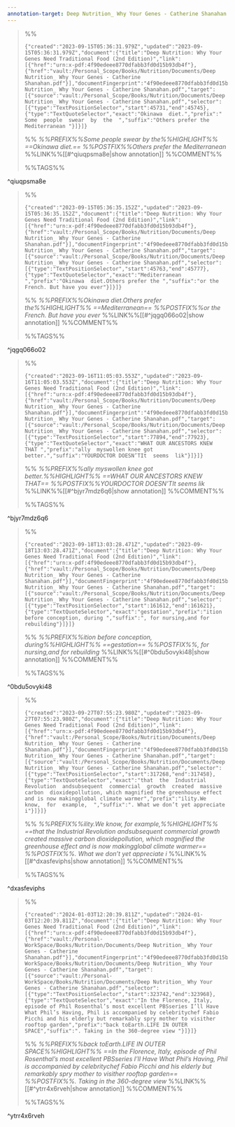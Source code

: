 ```yaml
---
annotation-target: Deep Nutrition_ Why Your Genes - Catherine Shanahan.pdf
---
```



>%%
>```annotation-json
>{"created":"2023-09-15T05:36:31.979Z","updated":"2023-09-15T05:36:31.979Z","document":{"title":"Deep Nutrition: Why Your Genes Need Traditional Food (2nd Edition)","link":[{"href":"urn:x-pdf:4f90edeee8770dfabb3fd0d15b93db4f"},{"href":"vault:/Personal_Scope/Books/Nutrition/Documents/Deep Nutrition_ Why Your Genes - Catherine Shanahan.pdf"}],"documentFingerprint":"4f90edeee8770dfabb3fd0d15b93db4f"},"uri":"vault:/Personal_Scope/Books/Nutrition/Documents/Deep Nutrition_ Why Your Genes - Catherine Shanahan.pdf","target":[{"source":"vault:/Personal_Scope/Books/Nutrition/Documents/Deep Nutrition_ Why Your Genes - Catherine Shanahan.pdf","selector":[{"type":"TextPositionSelector","start":45731,"end":45745},{"type":"TextQuoteSelector","exact":"Okinawa  diet.","prefix":"  Some  people  swear  by  the  ","suffix":"Others prefer the Mediterranean "}]}]}
>```
>%%
>*%%PREFIX%%Some  people  swear  by  the%%HIGHLIGHT%% ==Okinawa  diet.== %%POSTFIX%%Others prefer the Mediterranean*
>%%LINK%%[[#^qiuqpsma8e|show annotation]]
>%%COMMENT%%
>
>%%TAGS%%
>
^qiuqpsma8e

>%%
>```annotation-json
>{"created":"2023-09-15T05:36:35.152Z","updated":"2023-09-15T05:36:35.152Z","document":{"title":"Deep Nutrition: Why Your Genes Need Traditional Food (2nd Edition)","link":[{"href":"urn:x-pdf:4f90edeee8770dfabb3fd0d15b93db4f"},{"href":"vault:/Personal_Scope/Books/Nutrition/Documents/Deep Nutrition_ Why Your Genes - Catherine Shanahan.pdf"}],"documentFingerprint":"4f90edeee8770dfabb3fd0d15b93db4f"},"uri":"vault:/Personal_Scope/Books/Nutrition/Documents/Deep Nutrition_ Why Your Genes - Catherine Shanahan.pdf","target":[{"source":"vault:/Personal_Scope/Books/Nutrition/Documents/Deep Nutrition_ Why Your Genes - Catherine Shanahan.pdf","selector":[{"type":"TextPositionSelector","start":45763,"end":45777},{"type":"TextQuoteSelector","exact":"Mediterranean ","prefix":"Okinawa  diet.Others prefer the ","suffix":"or the French. But have you ever"}]}]}
>```
>%%
>*%%PREFIX%%Okinawa  diet.Others prefer the%%HIGHLIGHT%% ==Mediterranean== %%POSTFIX%%or the French. But have you ever*
>%%LINK%%[[#^jqgq066o02|show annotation]]
>%%COMMENT%%
>
>%%TAGS%%
>
^jqgq066o02


>%%
>```annotation-json
>{"created":"2023-09-16T11:05:03.553Z","updated":"2023-09-16T11:05:03.553Z","document":{"title":"Deep Nutrition: Why Your Genes Need Traditional Food (2nd Edition)","link":[{"href":"urn:x-pdf:4f90edeee8770dfabb3fd0d15b93db4f"},{"href":"vault:/Personal_Scope/Books/Nutrition/Documents/Deep Nutrition_ Why Your Genes - Catherine Shanahan.pdf"}],"documentFingerprint":"4f90edeee8770dfabb3fd0d15b93db4f"},"uri":"vault:/Personal_Scope/Books/Nutrition/Documents/Deep Nutrition_ Why Your Genes - Catherine Shanahan.pdf","target":[{"source":"vault:/Personal_Scope/Books/Nutrition/Documents/Deep Nutrition_ Why Your Genes - Catherine Shanahan.pdf","selector":[{"type":"TextPositionSelector","start":77894,"end":77923},{"type":"TextQuoteSelector","exact":"WHAT OUR ANCESTORS KNEW THAT ","prefix":"ally  myswollen knee got better.","suffix":"YOURDOCTOR DOESN’TIt  seems  lik"}]}]}
>```
>%%
>*%%PREFIX%%ally  myswollen knee got better.%%HIGHLIGHT%% ==WHAT OUR ANCESTORS KNEW THAT== %%POSTFIX%%YOURDOCTOR DOESN’TIt  seems  lik*
>%%LINK%%[[#^bjyr7mdz6q6|show annotation]]
>%%COMMENT%%
>
>%%TAGS%%
>
^bjyr7mdz6q6


>%%
>```annotation-json
>{"created":"2023-09-18T13:03:28.471Z","updated":"2023-09-18T13:03:28.471Z","document":{"title":"Deep Nutrition: Why Your Genes Need Traditional Food (2nd Edition)","link":[{"href":"urn:x-pdf:4f90edeee8770dfabb3fd0d15b93db4f"},{"href":"vault:/Personal_Scope/Books/Nutrition/Documents/Deep Nutrition_ Why Your Genes - Catherine Shanahan.pdf"}],"documentFingerprint":"4f90edeee8770dfabb3fd0d15b93db4f"},"uri":"vault:/Personal_Scope/Books/Nutrition/Documents/Deep Nutrition_ Why Your Genes - Catherine Shanahan.pdf","target":[{"source":"vault:/Personal_Scope/Books/Nutrition/Documents/Deep Nutrition_ Why Your Genes - Catherine Shanahan.pdf","selector":[{"type":"TextPositionSelector","start":161612,"end":161621},{"type":"TextQuoteSelector","exact":"gestation","prefix":"ition before conception, during ","suffix":", for nursing,and for rebuilding"}]}]}
>```
>%%
>*%%PREFIX%%ition before conception, during%%HIGHLIGHT%% ==gestation== %%POSTFIX%%, for nursing,and for rebuilding*
>%%LINK%%[[#^0bdu5ovyki48|show annotation]]
>%%COMMENT%%
>
>%%TAGS%%
>
^0bdu5ovyki48


>%%
>```annotation-json
>{"created":"2023-09-27T07:55:23.980Z","updated":"2023-09-27T07:55:23.980Z","document":{"title":"Deep Nutrition: Why Your Genes Need Traditional Food (2nd Edition)","link":[{"href":"urn:x-pdf:4f90edeee8770dfabb3fd0d15b93db4f"},{"href":"vault:/Personal_Scope/Books/Nutrition/Documents/Deep Nutrition_ Why Your Genes - Catherine Shanahan.pdf"}],"documentFingerprint":"4f90edeee8770dfabb3fd0d15b93db4f"},"uri":"vault:/Personal_Scope/Books/Nutrition/Documents/Deep Nutrition_ Why Your Genes - Catherine Shanahan.pdf","target":[{"source":"vault:/Personal_Scope/Books/Nutrition/Documents/Deep Nutrition_ Why Your Genes - Catherine Shanahan.pdf","selector":[{"type":"TextPositionSelector","start":317268,"end":317458},{"type":"TextQuoteSelector","exact":"that  the  Industrial  Revolution  andsubsequent  commercial  growth  created  massive  carbon  dioxidepollution, which magnified the greenhouse effect and is now makingglobal climate warmer","prefix":"ility.We  know,  for  example,  ","suffix":". What we don’t yet appreciate i"}]}]}
>```
>%%
>*%%PREFIX%%ility.We  know,  for  example,%%HIGHLIGHT%% ==that  the  Industrial  Revolution  andsubsequent  commercial  growth  created  massive  carbon  dioxidepollution, which magnified the greenhouse effect and is now makingglobal climate warmer== %%POSTFIX%%. What we don’t yet appreciate i*
>%%LINK%%[[#^dxasfeviphs|show annotation]]
>%%COMMENT%%
>
>%%TAGS%%
>
^dxasfeviphs



>%%
>```annotation-json
>{"created":"2024-01-03T12:20:39.811Z","updated":"2024-01-03T12:20:39.811Z","document":{"title":"Deep Nutrition: Why Your Genes Need Traditional Food (2nd Edition)","link":[{"href":"urn:x-pdf:4f90edeee8770dfabb3fd0d15b93db4f"},{"href":"vault:/Personal-WorkSpace/Books/Nutrition/Documents/Deep Nutrition_ Why Your Genes - Catherine Shanahan.pdf"}],"documentFingerprint":"4f90edeee8770dfabb3fd0d15b93db4f"},"uri":"vault:/Personal-WorkSpace/Books/Nutrition/Documents/Deep Nutrition_ Why Your Genes - Catherine Shanahan.pdf","target":[{"source":"vault:/Personal-WorkSpace/Books/Nutrition/Documents/Deep Nutrition_ Why Your Genes - Catherine Shanahan.pdf","selector":[{"type":"TextPositionSelector","start":323742,"end":323968},{"type":"TextQuoteSelector","exact":"In the Florence, Italy, episode of Phil Rosenthal’s most excellent PBSseries I’ll Have What Phil’s Having, Phil is accompanied by celebritychef Fabio Picchi and his elderly but remarkably spry mother to visither rooftop garden","prefix":"back toEarth.LIFE IN OUTER SPACE","suffix":". Taking in the 360-degree view "}]}]}
>```
>%%
>*%%PREFIX%%back toEarth.LIFE IN OUTER SPACE%%HIGHLIGHT%% ==In the Florence, Italy, episode of Phil Rosenthal’s most excellent PBSseries I’ll Have What Phil’s Having, Phil is accompanied by celebritychef Fabio Picchi and his elderly but remarkably spry mother to visither rooftop garden== %%POSTFIX%%. Taking in the 360-degree view*
>%%LINK%%[[#^ytrr4x6rveh|show annotation]]
>%%COMMENT%%
>
>%%TAGS%%
>
^ytrr4x6rveh

